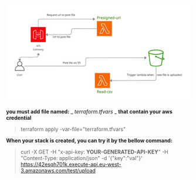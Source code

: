 ![archi](/tiktak.jpg)


**you must add file named:** _ _terraform.tfvars_ _ **that contain your aws credential**

> terraform apply -var-file="terraform.tfvars"

**When your stack is created, you can try it by the bellow command:**

> curl -X GET -H "x-api-key: **YOUR-GENERATED-API-KEY**"  -H "Content-Type: application/json" -d '{"key":"val"}'  https://42esqh701k.execute-api.eu-west-3.amazonaws.com/test/upload
